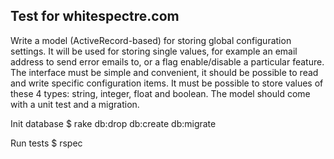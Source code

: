 ## Test for whitespectre.com

Write a model (ActiveRecord-based) for storing global configuration settings. It will be used for storing single values, for example an email address to send error emails to, or a flag enable/disable a particular feature. The interface must be simple and convenient, it should be possible to read and write specific configuration items. It must be possible to store values of these 4 types: string, integer, float and boolean. The model should come with a unit test and a migration.

Init database
$ rake db:drop db:create db:migrate

Run tests
$ rspec